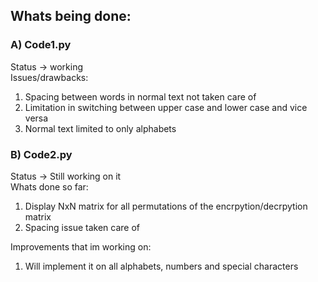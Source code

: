 ## Whats being done:

### A) Code1.py
Status -> working  
Issues/drawbacks:
1) Spacing between words in normal text not taken care of
2) Limitation in switching between upper case and lower case and vice versa
3) Normal text limited to only alphabets 

### B) Code2.py
Status -> Still working on it  
Whats done so far:
1) Display NxN matrix for all permutations of the encrpytion/decrpytion matrix 
2) Spacing issue taken care of  

Improvements that im working on:
1) Will implement it on all alphabets, numbers and special characters
